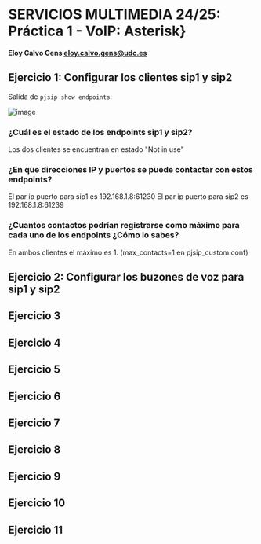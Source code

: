 # SERVICIOS MULTIMEDIA 24/25: Práctica 1 - VoIP: Asterisk}

**Eloy Calvo Gens eloy.calvo.gens@udc.es**

## Ejercicio 1: Configurar los clientes sip1 y sip2

Salida de `pjsip show endpoints`:

![image](https://github.com/user-attachments/assets/089914ac-8750-4a48-ae6b-64506b6426ec)

### ¿Cuál es el estado de los endpoints sip1 y sip2?

Los dos clientes se encuentran en estado "Not in use"

### ¿En que direcciones IP y puertos se puede contactar con estos endpoints?

El par ip puerto para sip1 es 192.168.1.8:61230
El par ip puerto para sip2 es 192.168.1.8:61239

### ¿Cuantos contactos podrían registrarse como máximo para cada uno de los endpoints ¿Cómo lo sabes?

En ambos clientes el máximo es 1. (max_contacts=1 en pjsip_custom.conf)

## Ejercicio 2: Configurar los buzones de voz para sip1 y sip2



## Ejercicio 3
## Ejercicio 4
## Ejercicio 5
## Ejercicio 6
## Ejercicio 7
## Ejercicio 8
## Ejercicio 9
## Ejercicio 10
## Ejercicio 11
